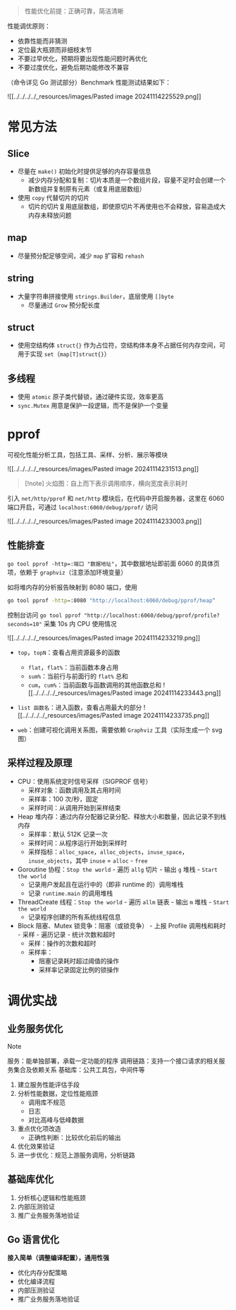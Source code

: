 > 性能优化前提：正确可靠，简洁清晰

性能调优原则：
- 依靠性能而非猜测
- 定位最大瓶颈而非细枝末节
- 不要过早优化，预期将要出现性能问题时再优化
- 不要过度优化，避免后期功能修改不兼容

（命令详见 Go 测试部分）Benchmark 性能测试结果如下：

![[../../../../_resources/images/Pasted image 20241114225529.png]]
# 常见方法
## Slice

- 尽量在  `make()` 初始化时提供足够的内存容量信息
	- 减少内存分配和复制：切片本质是一个数组片段，容量不足时会创建一个新数组并复制原有元素（或复用底层数组）
- 使用 `copy` 代替切片的切片
	- 切片的切片复用底层数组，即使原切片不再使用也不会释放，容易造成大内存未释放问题
## map

- 尽量预分配足够空间，减少 `map` 扩容和 `rehash`
## string

- 大量字符串拼接使用 `strings.Builder`，底层使用 `[]byte`
	- 尽量通过 `Grow` 预分配长度
## struct

- 使用空结构体 `struct{}` 作为占位符，空结构体本身不占据任何内存空间，可用于实现  `set`（`map[T]struct{}`）
## 多线程

- 使用 `atomic` 原子类代替锁，通过硬件实现，效率更高
- `sync.Mutex` 用意是保护一段逻辑，而不是保护一个变量
# pprof

可视化性能分析工具，包括工具、采样、分析、展示等模块

![[../../../../_resources/images/Pasted image 20241114231513.png]]

> [!note] 火焰图：自上而下表示调用顺序，横向宽度表示耗时

引入 ` net/http/pprof ` 和 ` net/http ` 模块后，在代码中开启服务器，这里在 6060 端口开启，可通过 `localhost:6060/debug/pprof/` 访问

![[../../../../_resources/images/Pasted image 20241114233003.png]]
## 性能排查

`go tool pprof -http=:端口 "数据地址"`，其中数据地址即前面 6060 的具体页项，依赖于 `graphviz`（注意添加环境变量）

如将堆内存的分析报告映射到 8080 端口，使用

```bash
go tool pprof -http=:8080 "http://localhost:6060/debug/pprof/heap“
```

控制台访问 `go tool pprof "http://localhost:6060/debug/pprof/profile?seconds=10"` 采集 10s 内 CPU 使用情况

![[../../../../_resources/images/Pasted image 20241114233219.png]]

- `top`，`topN`：查看占用资源最多的函数
	- `flat`，`flat%`：当前函数本身占用
	- `sum%`：当前行与前面行的 `flat%` 总和
	- `cum`，`cum%`：当前函数与函数调用的其他函数总和
![[../../../../_resources/images/Pasted image 20241114233443.png]]

- `list 函数名`：进入函数，查看占用最大的部分
![[../../../../_resources/images/Pasted image 20241114233735.png]]

- `web`：创建可视化调用关系图，需要依赖 `Graphviz` 工具（实际生成一个 svg 图）
## 采样过程及原理

- CPU：使用系统定时信号采样（SIGPROF 信号）
	- 采样对象：函数调用及其占用时间
	- 采样率：100 次/秒，固定
	- 采样时间：从调用开始到采样结束
- Heap 堆内存：通过内存分配器记录分配、释放大小和数量，因此记录不到栈内存
	- 采样率：默认 512K 记录一次
	- 采样时间：从程序运行开始到采样时
	- 采样指标：`alloc_space`，`alloc_objects`，`inuse_space`，`inuse_objects`，其中 `inuse` = `alloc` - `free`
- Goroutine 协程：`Stop the world` - 遍历 `allg` 切片 - 输出 `g` 堆栈 - `Start the world`
	- 记录用户发起且在运行中的（即非 runtime 的）调用堆栈
	- 记录 `runtime.main` 的调用堆栈
- ThreadCreate 线程：`Stop the world` - 遍历 `allm` 链表 - 输出 `m` 堆栈 - `Start the world`
	- 记录程序创建的所有系统线程信息
- Block 阻塞、Mutex 锁竞争：阻塞（或锁竞争） - 上报 Profile 调用栈和耗时 - 采样 - 遍历记录 - 统计次数和超时
	- 采样：操作的次数和超时
	- 采样率：
		- 阻塞记录耗时超过阈值的操作
		- 采样率记录固定比例的锁操作
# 调优实战

## 业务服务优化

> [!note] 
> 服务：能单独部署，承载一定功能的程序
> 调用链路：支持一个接口请求的相关服务集合及依赖关系
> 基础库：公共工具包，中间件等

1. 建立服务性能评估手段
2. 分析性能数据，定位性能瓶颈
	- 调用库不规范
	- 日志
	- 对比高峰与低峰数据
3. 重点优化项改造
	- 正确性判断：比较优化前后的输出 
4. 优化效果验证
5. 进一步优化：规范上游服务调用，分析链路
## 基础库优化

1. 分析核心逻辑和性能瓶颈
2. 内部压测验证
3. 推广业务服务落地验证
## Go 语言优化

**接入简单（调整编译配置），通用性强**
- 优化内存分配策略
- 优化编译流程
- 内部压测验证
- 推广业务服务落地验证